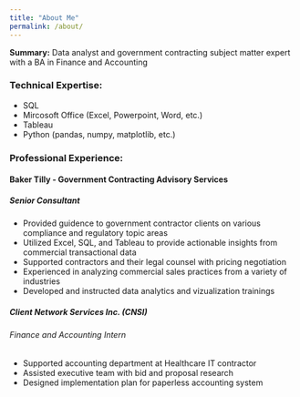 ```yaml
---
title: "About Me"
permalink: /about/
---
```


<p class="notice"><strong>Summary:</strong> Data analyst and government contracting subject matter expert with a BA in Finance and Accounting</p>

### **Technical Expertise:**
+ SQL 
+ Mircosoft Office (Excel, Powerpoint, Word, etc.) 
+ Tableau
+ Python (pandas, numpy, matplotlib, etc.)

### **Professional Experience:**
#### Baker Tilly - Government Contracting Advisory Services
##### Senior Consultant
+ 	Provided guidence to government contractor clients on various compliance and regulatory topic areas
+ 	Utilized Excel, SQL, and Tableau to provide actionable insights from commercial transactional data
+ 	Supported contractors and their legal counsel with pricing negotiation 
+ 	Experienced in analyzing commercial sales practices from a variety of industries 
+ 	Developed and instructed data analytics and vizualization trainings

##### Client Network Services Inc. (CNSI)
###### Finance and Accounting Intern 
+ 	Supported accounting department at Healthcare IT contractor 
+ 	Assisted executive team with bid and proposal research 
+ 	Designed implementation plan for paperless accounting system 




